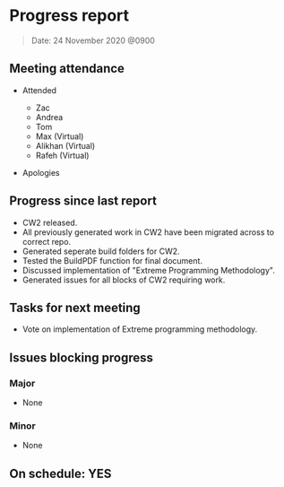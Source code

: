 <!-- File name must be Year-Month-Date.md
e.g. 2020-10-12.md -->

<!--One report per week Minimum!-->
# Progress report

> Date: 24 November 2020 @0900

<!--Names of those who attended the meeting, CSV-->
## Meeting attendance

- Attended
  - Zac
  - Andrea
  - Tom
  - Max (Virtual)
  - Alikhan (Virtual)
  - Rafeh (Virtual)

- Apologies

## Progress since last report
<!--What have you done ?-->
<!--Single line bullet point-->
- CW2 released.
- All previously generated work in CW2 have been migrated across to correct repo.
- Generated seperate build folders for CW2.
- Tested the BuildPDF function for final document.
- Discussed implementation of "Extreme Programming Methodology".
- Generated issues for all blocks of CW2 requiring work.

## Tasks for next meeting

<!--What will you do before the next?-->
<!--Single line bullet point-->

- Vote on implementation of Extreme programming methodology.

## Issues blocking progress

### Major

- None

### Minor

- None

<!--Pick one-->
<!--## On schedule: YES-->
<!--## On schedule: NO-->

## On schedule: YES
